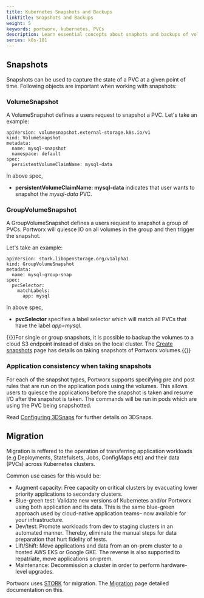 ```yaml
---
title: Kubernetes Snapshots and Backups
linkTitle: Snapshots and Backups
weight: 5
keywords: portworx, kubernetes, PVCs
description: Learn essential concepts about snaphots and backups of volumes on Kubernetes
series: k8s-101
---
```


## Snapshots

Snapshots can be used to capture the state of a PVC at a given point of time. Following objects are important when working with snapshots:

### VolumeSnapshot

A VolumeSnapshot defines a users request to snapshot a PVC. Let's take an example:

```text
apiVersion: volumesnapshot.external-storage.k8s.io/v1
kind: VolumeSnapshot
metadata:
  name: mysql-snapshot
  namespace: default
spec:
  persistentVolumeClaimName: mysql-data
```

In above spec,

* **persistentVolumeClaimName: mysql-data** indicates that user wants to snapshot the *mysql-data* PVC.

### GroupVolumeSnapshot

A GroupVolumeSnapshot defines a users request to snapshot a group of PVCs. Portworx will quiesce IO on all volumes in the group and then trigger the snapshot.

Let's take an example:

```text
apiVersion: stork.libopenstorage.org/v1alpha1
kind: GroupVolumeSnapshot
metadata:
  name: mysql-group-snap
spec:
  pvcSelector:
    matchLabels:
      app: mysql
```

In above spec,

* **pvcSelector** specifies a label selector which will match all PVCs that have the label *app=mysql*.

{{<info>}}For single or group snapshots, it is possible to backup the volumes to a cloud S3 endpoint instead of disks on the local cluster. The [Create snapshots](/portworx-install-with-kubernetes/storage-operations/create-snapshots/) page has details on taking snapshots of Portworx volumes.{{</info>}}

### Application consistency when taking snapshots

For each of the snapshot types, Portworx supports specifying pre and post rules that are run on the application pods using the volumes. This allows users to quiesce the applications before the snapshot is taken and resume I/O after the snapshot is taken. The commands will be run in pods which are using the PVC being snapshotted.

Read [Configuring 3DSnaps](/portworx-install-with-kubernetes/storage-operations/create-snapshots/snaps-3d) for further details on 3DSnaps.

## Migration

Migration is reffered to the operation of transferring application workloads (e.g Deployments, Statefulsets, Jobs, ConfigMaps etc) and their data (PVCs) across Kubernetes clusters.

Common use cases for this would be:

* Augment capacity: Free capacity on critical clusters by evacuating lower priority applications to secondary clusters.
* Blue-green test: Validate new versions of Kubernetes and/or Portworx using both application and its data. This is the same blue-green approach used by cloud-native application teams– now available for your infrastructure.
* Dev/test: Promote workloads from dev to staging clusters in an automated manner. Thereby, eliminate the manual steps for data preparation that hurt fidelity of tests.
* Lift/Shift: Move applications and data from an on-prem cluster to a hosted AWS EKS or Google GKE. The reverse is also supported to repatriate, move applications on-prem.
* Maintenance: Decommission a cluster in order to perform hardware-level upgrades.

Portworx uses [STORK](https://github.com/libopenstorage/stork) for migration. The [Migration](/concepts/migration) page detailed documentation on this.
